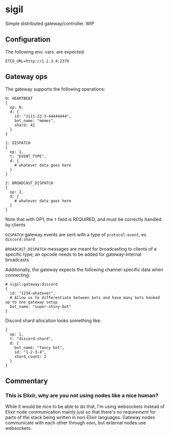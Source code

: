 # sigil

Simple distributed gateway/controller. WIP

## Configuration

The following env. vars. are expected
```
ETCD_URL=http://1.2.3.4:2379
```

## Gateway ops

The gateway supports the following operations:
```
0: HEARTBEAT
{
  op: 0,
  d: {
    id: "1111-22-3-44444444",
    bot_name: "memes",
    shard: 42
  }
}

1: DISPATCH
{
  op: 1,
  t: "EVENT_TYPE",
  d: {
    # whatever data goes here
  }
}

2: BROADCAST_DISPATCH
{
  op: 2,
  d: {
    # whatever data goes here
  }
}
```
 
Note that with OP1, the `t` field is REQUIRED, and must be correctly handled by clients

`DISPATCH` gateway events are sent with a type of `protocol:event`, ex. `discord:shard`

`BROADCAST_DISPATCH` messages are meant for broadcasting to clients of a specific type; an opcode needs to be added for gateway-internal broadcasts

Additionally, the gateway expects the following channel-specific data when connecting:

```
# sigil:gateway:discord
{
  id: "1234-whatever",
  # Allow us to differentiate between bots and have many bots hooked up to one gateway setup
  bot_name: "super-shiny-bot"
}
```

Discord shard allocation looks something like:

```
{
  op: 1,
  t: "discord:shard",
  d: {
    bot_name: "fancy bot",
    id: "1-2-3-4",
    shard_count: 2
  }
}
```

## Commentary

### This is Elixir, why are you not using nodes like a nice human?

While it would be nice to be able to do that, I'm using websockets instead of Elixir node communication mainly just so that there's no *requirement* for parts of the stack being written in non-Elixir languages. Gateway nodes communicate with each other through `eden`, but external nodes use websockets. 